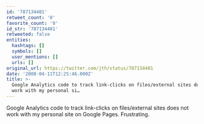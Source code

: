 ```yaml
---
id: '787134401'
retweet_count: '0'
favorite_count: '0'
id_str: '787134401'
retweeted: false
entities:
  hashtags: []
  symbols: []
  user_mentions: []
  urls: []
original_url: https://twitter.com/jth/status/787134401
date: '2008-04-11T12:25:46.000Z'
title: >-
  Google Analytics code to track link-clicks on files/external sites does not
  work with my personal si…
---
```


Google Analytics code to track link-clicks on files/external sites does not work with my personal site on Google Pages. Frustrating.